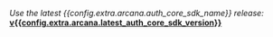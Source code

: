 *Use the latest {{config.extra.arcana.auth_core_sdk_name}} release:* [**v{{config.extra.arcana.latest_auth_core_sdk_version}}**](https://www.npmjs.com/package/@arcana/auth-core)
